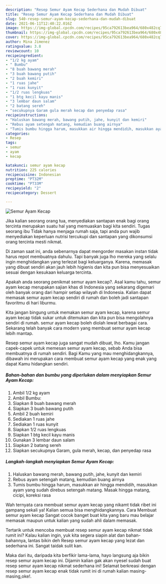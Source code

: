 ```yaml
---
description: "Resep Semur Ayam Kecap Sederhana dan Mudah Dibuat"
title: "Resep Semur Ayam Kecap Sederhana dan Mudah Dibuat"
slug: 540-resep-semur-ayam-kecap-sederhana-dan-mudah-dibuat
date: 2021-06-11T12:40:22.016Z
image: https://img-global.cpcdn.com/recipes/95ca792613bea964/680x482cq70/semur-ayam-kecap-foto-resep-utama.jpg
thumbnail: https://img-global.cpcdn.com/recipes/95ca792613bea964/680x482cq70/semur-ayam-kecap-foto-resep-utama.jpg
cover: https://img-global.cpcdn.com/recipes/95ca792613bea964/680x482cq70/semur-ayam-kecap-foto-resep-utama.jpg
author: Mina Jimenez
ratingvalue: 3.8
reviewcount: 10
recipeingredient:
- "1/2 kg ayam"
- " Bumbu"
- "8 buah bawang merah"
- "3 buah bawang putih"
- "2 buah kemiri"
- "1 ruas jahe"
- "1 ruas kunyit"
- "1/2 ruas lengkuas"
- "1 btg kecil kayu manis"
- "3 lembar daun salam"
- "2 batang sereh"
- "secukupnya Garam gula merah kecap dan penyedap rasa"
recipeinstructions:
- "Haluskan bawang merah, bawang putih, jahe, kunyit dan kemiri"
- "Rebus ayam setengah matang, kemudian buang airnya"
- "Tumis bumbu hingga harum, masukkan air hingga mendidih, masukkan ayam yang sudah direbus setengah matang. Masak hingga matang, cicipi, koreksi rasa"
categories:
- Resep
tags:
- semur
- ayam
- kecap

katakunci: semur ayam kecap 
nutrition: 225 calories
recipecuisine: Indonesian
preptime: "PT32M"
cooktime: "PT33M"
recipeyield: "2"
recipecategory: Dessert

---
```



![Semur Ayam Kecap](https://img-global.cpcdn.com/recipes/95ca792613bea964/680x482cq70/semur-ayam-kecap-foto-resep-utama.jpg)

Jika kalian seorang orang tua, menyediakan santapan enak bagi orang tercinta merupakan suatu hal yang memuaskan bagi kita sendiri. Tugas seorang ibu Tidak hanya menjaga rumah saja, tapi anda pun wajib menyediakan keperluan nutrisi tercukupi dan santapan yang dikonsumsi orang tercinta mesti nikmat.

Di zaman  saat ini, anda sebenarnya dapat mengorder masakan instan tidak harus repot membuatnya dahulu. Tapi banyak juga lho mereka yang selalu ingin menghidangkan yang terlezat bagi keluarganya. Karena, memasak yang dibuat sendiri akan jauh lebih higienis dan kita pun bisa menyesuaikan sesuai dengan kesukaan keluarga tercinta. 



Apakah anda seorang penikmat semur ayam kecap?. Asal kamu tahu, semur ayam kecap merupakan sajian khas di Indonesia yang sekarang digemari oleh banyak orang dari hampir setiap wilayah di Indonesia. Kalian dapat memasak semur ayam kecap sendiri di rumah dan boleh jadi santapan favoritmu di hari liburmu.

Kita jangan bingung untuk memakan semur ayam kecap, karena semur ayam kecap tidak sukar untuk ditemukan dan kita pun bisa mengolahnya sendiri di rumah. semur ayam kecap boleh diolah lewat berbagai cara. Sekarang telah banyak cara modern yang membuat semur ayam kecap lebih mantap.

Resep semur ayam kecap juga sangat mudah dibuat, lho. Kamu jangan capek-capek untuk memesan semur ayam kecap, sebab Anda bisa membuatnya di rumah sendiri. Bagi Kamu yang mau menghidangkannya, dibawah ini merupakan cara membuat semur ayam kecap yang enak yang dapat Kamu hidangkan sendiri.

<!--inarticleads1-->

##### Bahan-bahan dan bumbu yang diperlukan dalam menyiapkan Semur Ayam Kecap:

1. Ambil 1/2 kg ayam
1. Ambil  Bumbu:
1. Siapkan 8 buah bawang merah
1. Siapkan 3 buah bawang putih
1. Ambil 2 buah kemiri
1. Sediakan 1 ruas jahe
1. Sediakan 1 ruas kunyit
1. Siapkan 1/2 ruas lengkuas
1. Siapkan 1 btg kecil kayu manis
1. Gunakan 3 lembar daun salam
1. Siapkan 2 batang sereh
1. Siapkan secukupnya Garam, gula merah, kecap, dan penyedap rasa




<!--inarticleads2-->

##### Langkah-langkah menyiapkan Semur Ayam Kecap:

1. Haluskan bawang merah, bawang putih, jahe, kunyit dan kemiri
1. Rebus ayam setengah matang, kemudian buang airnya
1. Tumis bumbu hingga harum, masukkan air hingga mendidih, masukkan ayam yang sudah direbus setengah matang. Masak hingga matang, cicipi, koreksi rasa




Wah ternyata cara membuat semur ayam kecap yang nikamt tidak ribet ini gampang sekali ya! Kalian semua bisa menghidangkannya. Cara Membuat semur ayam kecap Sangat cocok banget buat kita yang baru mau belajar memasak maupun untuk kalian yang sudah ahli dalam memasak.

Tertarik untuk mencoba membuat resep semur ayam kecap nikmat tidak rumit ini? Kalau kalian ingin, yuk kita segera siapin alat dan bahan-bahannya, lantas bikin deh Resep semur ayam kecap yang lezat dan sederhana ini. Sangat taidak sulit kan. 

Maka dari itu, daripada kita berfikir lama-lama, hayo langsung aja bikin resep semur ayam kecap ini. Dijamin kalian gak akan nyesel sudah buat resep semur ayam kecap nikmat sederhana ini! Selamat berkreasi dengan resep semur ayam kecap enak tidak rumit ini di rumah kalian masing-masing,oke!.

